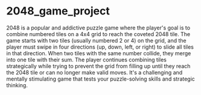 # 2048_game_project
2048 is a popular and addictive puzzle game where the player's goal is to combine numbered tiles on a 4x4 grid to reach the coveted 2048 tile. The game starts with two tiles (usually numbered 2 or 4) on the grid, and the player must swipe in four directions (up, down, left, or right) to slide all tiles in that direction. When two tiles with the same number collide, they merge into one tile with their sum. The player continues combining tiles strategically while trying to prevent the grid from filling up until they reach the 2048 tile or can no longer make valid moves. It's a challenging and mentally stimulating game that tests your puzzle-solving skills and strategic thinking.

